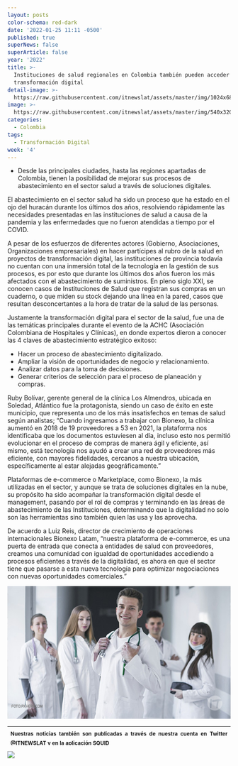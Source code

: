 ```yaml
---
layout: posts
color-schema: red-dark
date: '2022-01-25 11:11 -0500'
published: true
superNews: false
superArticle: false
year: '2022'
title: >-
  Instituciones de salud regionales en Colombia también pueden acceder a la
  transformación digital 
detail-image: >-
  https://raw.githubusercontent.com/itnewslat/assets/master/img/1024x680/Doctores-g.jpg
image: >-
  https://raw.githubusercontent.com/itnewslat/assets/master/img/540x320/Doctores-p.jpg
categories:
  - Colombia
tags:
  - Transformación Digital
week: '4'
---
```

- Desde las principales ciudades, hasta las regiones apartadas de Colombia, tienen la posibilidad de mejorar sus procesos de abastecimiento en el sector salud a través de soluciones digitales.

El abastecimiento en el sector salud ha sido un proceso que ha estado en el ojo del huracán durante los últimos dos años, resolviendo rápidamente las necesidades presentadas en las instituciones de salud a causa de la pandemia y las enfermedades que no fueron atendidas a tiempo por el COVID.

A pesar de los esfuerzos de diferentes actores (Gobierno, Asociaciones, Organizaciones empresariales) en hacer partícipes al rubro de la salud en proyectos de transformación digital, las instituciones de provincia todavía no cuentan con una inmersión total de la tecnología en la gestión de sus procesos, es por esto que durante los últimos dos años fueron los más afectados con el abastecimiento de suministros. En pleno siglo XXI, se conocen casos de Instituciones de Salud que registran sus compras en un cuaderno, o que miden su stock dejando una línea en la pared, casos que resultan desconcertantes a la hora de tratar de la salud de las personas.

Justamente la transformación digital para el sector de la salud, fue una de las temáticas principales durante el evento de la ACHC (Asociación Colombiana de Hospitales y Clínicas), en donde expertos dieron a conocer las 4 claves de abastecimiento estratégico exitoso:

- Hacer un proceso de abastecimiento digitalizado.
- Ampliar la visión de oportunidades de negocio y relacionamiento.
- Analizar datos para la toma de decisiones.
- Generar criterios de selección para el proceso de planeación y compras.


Ruby Bolívar, gerente general de la clínica Los Almendros, ubicada en Soledad, Atlántico fue la protagonista, siendo un caso de éxito en este municipio, que representa uno de los más insatisfechos en temas de salud según analistas; “Cuando ingresamos a trabajar con Bionexo, la clínica aumentó en 2018 de 19 proveedores a 53 en 2021, la plataforma nos identificaba que los documentos estuviesen al día, incluso esto nos permitió evolucionar en el proceso de compras de manera ágil y eficiente, así mismo, está tecnología nos ayudó a crear  una red de proveedores más eficiente, con mayores fidelidades, cercanos a nuestra ubicación, específicamente al estar alejadas geográficamente.”

Plataformas de e-commerce o Marketplace, como Bionexo, la más utilizadas en el sector, y aunque se trata de soluciones digitales en la nube, su propósito ha sido acompañar la transformación digital desde el management, pasando por el rol de compras y terminando en las áreas de abastecimiento de las Instituciones, determinando que la digitalidad no solo son las herramientas sino también quien las usa y las aprovecha.

De acuerdo a  Luiz Reis, director de crecimiento de operaciones internacionales Bionexo Latam, “nuestra plataforma de e-commerce, es una puerta de entrada que conecta a entidades de salud con proveedores, creamos una comunidad con igualdad de oportunidades accediendo a procesos eficientes a través de la digitalidad, es ahora en que el sector tiene que  pasarse a esta nueva tecnología para optimizar negociaciones con nuevas oportunidades comerciales.” 

![](https://raw.githubusercontent.com/itnewslat/assets/master/img/540x320/Doctores-p.jpg)

<table style="height: 42px;" width="569">
<tbody>
<tr>
<td style="text-align: justify;"><sub><strong>Nuestras noticias también son publicadas a través de nuestra cuenta en Twitter <a href="https://twitter.com/itnewslat?lang=es">@ITNEWSLAT</a> y en la aplicación <a href="https://squidapp.co/en/">SQUID</a></strong></sub></td>
</tr>
</tbody>
</table>

<img src="https://tracker.metricool.com/c3po.jpg?hash=56f88a41e39ab42c063cc51676587a04"/>